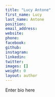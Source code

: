 ```yaml
---
title: "Lucy Antone"
first_name: Lucy
last_name: Antone
position:
email_address:
website:
phone:
facebook:
github:
instagram:
linkedin:
twitter:
images: []
weight: 0
layout: author
---
```

Enter bio here